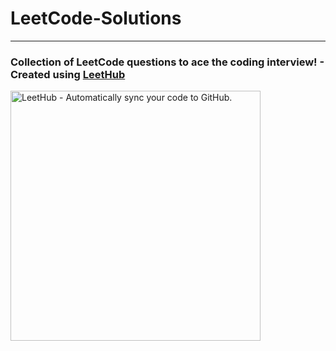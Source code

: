# LeetCode-Solutions
<hr>
<h3>Collection of LeetCode questions to ace the coding interview! - Created using <a href="https://github.com/QasimWani/LeetHub">LeetHub</a></h3>
<a href="https://standardjs.com"><img src="assets/octocode.png" alt="LeetHub - Automatically sync your code to GitHub." width="400"></a>
